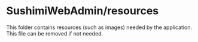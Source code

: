 # SushimiWebAdmin/resources

This folder contains resources (such as images) needed by the application. This file can
be removed if not needed.
